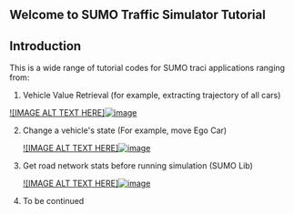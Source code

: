 ## Welcome to SUMO Traffic Simulator Tutorial

## Introduction
This is a wide range of tutorial codes for SUMO traci applications ranging from: 

1. Vehicle Value Retrieval (for example, extracting trajectory of all cars)
   
  [![IMAGE ALT TEXT HERE]![image](https://github.com/user-attachments/assets/e5b251e0-e5d1-4f4f-94d8-dedb2bd80eb6)](https://youtu.be/bbAWNb1j1w0)

2. Change a vehicle's state (For example, move Ego Car)
   
   [![IMAGE ALT TEXT HERE]![image](https://github.com/user-attachments/assets/b85ce87f-c5ca-4699-9e0f-4d80b73d59ab)](https://youtu.be/bbAWNb1j1w0)
   
3. Get road network stats before running simulation (SUMO Lib)
   
   [![IMAGE ALT TEXT HERE]![image](https://github.com/user-attachments/assets/9d56c33b-5d64-4d70-b348-cf6593196945)](https://youtu.be/bbAWNb1j1w0)
   
4. To be continued
